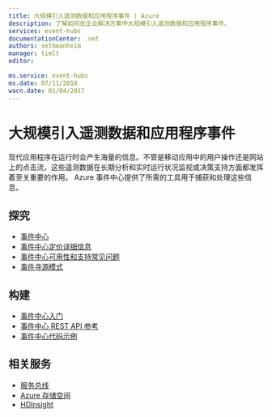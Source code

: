 ```yaml
---
title: 大规模引入遥测数据和应用程序事件 | Azure
description: 了解如何在企业解决方案中大规模引入遥测数据和应用程序事件。
services: event-hubs
documentationCenter: .net
authors: sethmanheim
manager: timlt
editor: 

ms.service: event-hubs
ms.date: 07/11/2016
wacn.date: 01/04/2017
---
```


# 大规模引入遥测数据和应用程序事件
 
现代应用程序在运行时会产生海量的信息。不管是移动应用中的用户操作还是网站上的点击流，这些遥测数据在长期分析和实时运行状况监视或决策支持方面都发挥着至关重要的作用。 Azure 事件中心提供了所需的工具用于捕获和处理这些信息。

## 探究

- [事件中心](./event-hubs-overview.md)
- [事件中心定价详细信息](https://www.azure.cn/pricing/details/event-hubs/)
- [事件中心可用性和支持常见问题](./event-hubs-availability-and-support-faq.md)
- [事件寻源模式](http://msdn.microsoft.com/zh-cn/library/dn589792.aspx)
 
## 构建

- [事件中心入门](./event-hubs-csharp-ephcs-getstarted.md)
- [事件中心 REST API 参考](https://msdn.microsoft.com/zh-cn/library/azure/dn790674.aspx)
- [事件中心代码示例](https://github.com/Azure-Samples/)
 
## 相关服务
- [服务总线](../service-bus/index.md/)
- [Azure 存储空间](../storage/index.md/)
- [HDInsight](../hdinsight/index.md/)
 
<!---HONumber=Mooncake_Quality_Review_1230_2016-->